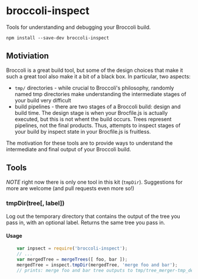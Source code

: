 # broccoli-inspect

Tools for understanding and debugging your Broccoli build.

```
npm install --save-dev broccoli-inspect
```

## Motiviation

Broccoli is a great build tool, but some of the design choices that make it such a great tool also make it a bit of a black box. In particular, two aspects:

* `tmp/` directories - while crucial to Broccoli's philosophy, randomly named tmp directories make understanding the intermediate stages of your build very difficult
* build pipelines - there are two stages of a Broccoli build: design and build time. The design stage is when your Brocfile.js is actually executed, but this is not whent the build occurs. Trees represent pipelines, not the final products. Thus, attempts to inspect stages of your build by inspect state in your Brocfile.js is fruitless.

The motivation for these tools are to provide ways to understand the intermediate and final output of your Broccoli build.

## Tools

*NOTE* right now there is only one tool in this kit (`tmpDir`). Suggestions for more are welcome (and pull requests even more so!)

### tmpDir(tree[, label])

Log out the temporary directory that contains the output of the tree you pass in, with an optional label. Returns the same tree you pass in.

#### Usage

```javascript
    var inpsect = require('broccoli-inspect');
    // ...
    var mergedTree = mergeTrees([ foo, bar ]);
    mergedTree = inspect.tmpDir(mergedTree, 'merge foo and bar');
    // prints: merge foo and bar tree outputs to tmp/tree_merger-tmp_dest_dir-C89cFrtz.tmp
```